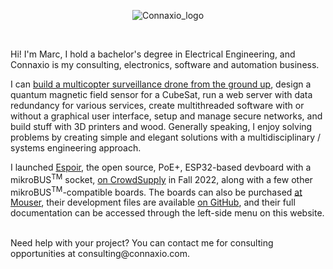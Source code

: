 <center>

![Connaxio_logo](/connaxio_logo_black.svg)

</center>

<br/>

Hi! I'm Marc, I hold a bachelor's degree in Electrical Engineering, and Connaxio is my consulting, electronics, software and automation business. 

I can [build a multicopter surveillance drone from the ground up](https://drive.google.com/file/d/1zyCprUIOgnvf1YR6cMXQhwMnOUxkF_uD/view), design a quantum magnetic field sensor for a CubeSat, run a web server with data redundancy for various services, create multithreaded software with or without a graphical user interface, setup and manage secure networks, and build stuff with 3D printers and wood. Generally speaking, I enjoy solving problems by creating simple and elegant solutions with a multidisciplinary / systems engineering approach.

I launched [Espoir](./espoir/hardware.md), the open source, PoE+, ESP32-based devboard with a mikroBUS<sup>TM</sup> socket, [on CrowdSupply](https://www.crowdsupply.com/connaxio/espoir) in Fall 2022, along with a few other mikroBUS<sup>TM</sup>-compatible boards. The boards can also be purchased [at Mouser](https://www.mouser.com/manufacturer/connaxio/), their development files are available [on GitHub](https://github.com/Connaxio), and their full documentation can be accessed through the left-side menu on this website.

<br/>
Need help with your project? You can contact me for consulting opportunities at consulting@connaxio.com.
